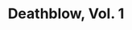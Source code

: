 ---
title: "Deathblow, Vol. 1"
issue: 2A
issue_nr: 2
full_title: ""
subtitle: ""
story_arc: ""
crossover: ""
variant: ""
publisher: Image Comics
creators: 
  - Jim Lee
  - Steve Gerber
  - Brandon Choi
release_date: Aug 1993
release_year: 1993
genre:
  - Action
  - Adventure
  - Science Fiction
  - Super-Heroes
  - War
format: Comic
pages: 36
signed_by: ""
price: 1.75
---